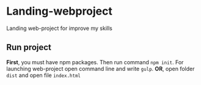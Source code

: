 # Landing-webproject
Landing web-project for improve my skills

## Run project

**First**, you must have npm packages. Then run command `npm init`.
For launching web-project open command line and write `gulp`. 
**OR**, open folder `dist` and open file `index.html`